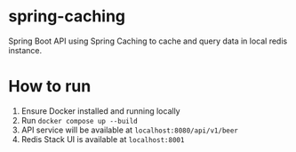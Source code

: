 # spring-caching

Spring Boot API using Spring Caching to cache and query data in local redis instance.

# How to run

1. Ensure Docker installed and running locally
2. Run ```docker compose up --build```
3. API service will be available at `localhost:8080/api/v1/beer`
4. Redis Stack UI is available at `localhost:8001`
